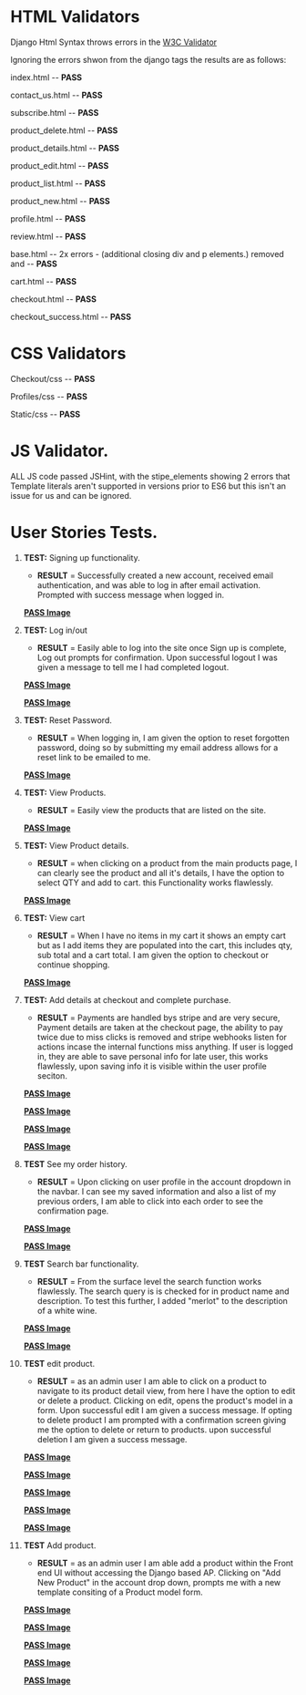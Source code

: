 # HTML Validators

Django Html Syntax throws errors in the [W3C Validator](https://validator.w3.org/)

Ignoring the errors shwon from the django tags the results are as follows:

index.html -- **PASS**

contact_us.html -- **PASS**

subscribe.html -- **PASS**

product_delete.html -- **PASS**

product_details.html -- **PASS**

product_edit.html -- **PASS**

product_list.html -- **PASS**

product_new.html -- **PASS**

profile.html -- **PASS**

review.html -- **PASS**

base.html -- 2x errors - (additional closing div and p elements.) removed and  -- **PASS**

cart.html -- **PASS**

checkout.html -- **PASS**

checkout_success.html -- **PASS**



# CSS Validators

Checkout/css -- **PASS**

Profiles/css -- **PASS**

Static/css -- **PASS**

# JS Validator. 

ALL JS code passed JSHint, with the stipe_elements showing 2 errors that Template literals aren't supported in versions prior to ES6 but this isn't an issue for us and can be ignored. 


# User Stories Tests. 

1. **TEST:** Signing up functionality. 
    - **RESULT** = Successfully created a new account, received email authentication, and was able to log in after email activation. Prompted with success message when logged in.  

    [**PASS Image**](https://github.com/roomacarthur/winos_den/blob/main/documentation/images/login.png)

2. **TEST:** Log in/out
    - **RESULT** = Easily able to log into the site once Sign up is complete, Log out prompts for confirmation. Upon successful logout I was given a message to tell me I had completed logout.

    [**PASS Image**](https://github.com/roomacarthur/winos_den/blob/main/documentation/images/logout.png)

    [**PASS Image**](https://github.com/roomacarthur/winos_den/blob/main/documentation/images/logoutconfirm.png)

3. **TEST:** Reset Password.
    - **RESULT** = When logging in, I am given the option to reset forgotten password, doing so by submitting my email address allows for a reset link to be emailed to me. 

    [**PASS Image**](https://github.com/roomacarthur/winos_den/blob/main/documentation/images/passresetemail.png)

4. **TEST:** View Products.
    - **RESULT** = Easily view the products that are listed on the site. 

    [**PASS Image**](https://github.com/roomacarthur/winos_den/blob/main/documentation/images/products_list.png)

5. **TEST:** View Product details.
    - **RESULT** = when clicking on a product from the main products page, I can clearly see the product and all it's details, I have the option to select QTY and add to cart. this Functionality works flawlessly.

    [**PASS Image**](https://github.com/roomacarthur/winos_den/blob/main/documentation/images/product_details.png)

5. **TEST:** View cart
    - **RESULT** = When I have no items in my cart it shows an empty cart but as I add items they are populated into the cart, this includes qty, sub total and a cart total. I am given the option to checkout or continue shopping.

    [**PASS Image**](https://github.com/roomacarthur/winos_den/blob/main/documentation/images/cart.png)

5. **TEST:** Add details at checkout and complete purchase. 
    - **RESULT** = Payments are handled bys stripe and are very secure, Payment details are taken at the checkout page, the ability to pay twice due to miss clicks is removed and stripe webhooks listen for actions incase the internal functions miss anything. If user is logged in, they are able to save personal info for late user, this works flawlessly, upon saving info it is visible within the user profile seciton. 

    [**PASS Image**](https://github.com/roomacarthur/winos_den/blob/main/documentation/images/checkout.png)

    [**PASS Image**](https://github.com/roomacarthur/winos_den/blob/main/documentation/images/checkout_details.png)

    [**PASS Image**](https://github.com/roomacarthur/winos_den/blob/main/documentation/images/oder_complete.png)

    [**PASS Image**](https://github.com/roomacarthur/winos_den/blob/main/documentation/images/user_profiles_save.png)

6. **TEST** See my order history. 
    - **RESULT** = Upon clicking on user profile in the account dropdown in the navbar. I can see my saved information and also a list of my previous orders, I am able to click into each order to see the confirmation page. 

    [**PASS Image**](https://github.com/roomacarthur/winos_den/blob/main/documentation/images/user_profiles_save.png)

    [**PASS Image**](https://github.com/roomacarthur/winos_den/blob/main/documentation/images/old_order.png)

6. **TEST** Search bar functionality. 
    - **RESULT** = From the surface level the search function works flawlessly. The search query is is checked for in product name and description. To test this further, I added "merlot" to the description of a white wine.

    [**PASS Image**](https://github.com/roomacarthur/winos_den/blob/main/documentation/images/white_search.png)

    [**PASS Image**](https://github.com/roomacarthur/winos_den/blob/main/documentation/images/merlot_search.png)

6. **TEST** edit product.
    - **RESULT** = as an admin user I am able to click on a product to navigate to its product detail view, from here I have the option to edit or delete a product. Clicking on edit, opens the product's model in a form. Upon successful edit I am given a success message. If opting to delete product I am prompted with a confirmation screen giving me the option to delete or return to products. upon successful deletion I am given a success message.

    [**PASS Image**](https://github.com/roomacarthur/winos_den/blob/main/documentation/images/edit_delete.png)

    [**PASS Image**](https://github.com/roomacarthur/winos_den/blob/main/documentation/images/product_edit.png)

    [**PASS Image**](https://github.com/roomacarthur/winos_den/blob/main/documentation/images/edit_success.png)

    [**PASS Image**](https://github.com/roomacarthur/winos_den/blob/main/documentation/images/delete_conf.png)

    [**PASS Image**](https://github.com/roomacarthur/winos_den/blob/main/documentation/images/delete_success.png)

6. **TEST** Add product.
    - **RESULT** = as an admin user I am able add a product within the Front end UI without accessing the Django based AP. Clicking on "Add New Product" in the account drop down, prompts me with a new template consiting of a Product model form. 

    [**PASS Image**](https://github.com/roomacarthur/winos_den/blob/main/documentation/images/edit_delete.png)

    [**PASS Image**](https://github.com/roomacarthur/winos_den/blob/main/documentation/images/product_edit.png)

    [**PASS Image**](https://github.com/roomacarthur/winos_den/blob/main/documentation/images/edit_success.png)

    [**PASS Image**](https://github.com/roomacarthur/winos_den/blob/main/documentation/images/delete_conf.png)

    [**PASS Image**](https://github.com/roomacarthur/winos_den/blob/main/documentation/images/delete_success.png)


